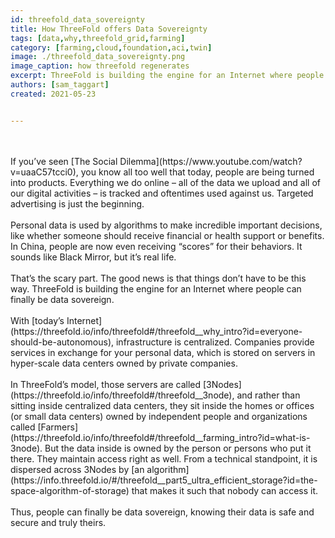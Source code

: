 ```yaml
---
id: threefold_data_sovereignty
title: How ThreeFold offers Data Sovereignty
tags: [data,why,threefold_grid,farming]
category: [farming,cloud,foundation,aci,twin]
image: ./threefold_data_sovereignty.png
image_caption: how threefold regenerates
excerpt: ThreeFold is building the engine for an Internet where people can finally be data sovereign.
authors: [sam_taggart]
created: 2021-05-23


---
```


<br/>
<br/>
If you’ve seen [The Social Dilemma](https://www.youtube.com/watch?v=uaaC57tcci0), you know all too well that today, people are being turned into products. Everything we do online – all of the data we upload and all of our digital activities – is tracked and oftentimes used against us. Targeted advertising is just the beginning.
<br/>
<br/>
Personal data is used by algorithms to make incredible important decisions, like whether someone should receive financial or health support or benefits. In China, people are now even receiving “scores” for their behaviors. It sounds like Black Mirror, but it’s real life.
<br/>
<br/>
That’s the scary part. The good news is that things don’t have to be this way. ThreeFold is building the engine for an Internet where people can finally be data sovereign.
<br/>
<br/>
With [today’s Internet](https://threefold.io/info/threefold#/threefold__why_intro?id=everyone-should-be-autonomous), infrastructure is centralized. Companies provide services in exchange for your personal data, which is stored on servers in hyper-scale data centers owned by private companies.
<br/>
<br/>
In ThreeFold’s model, those servers are called [3Nodes](https://threefold.io/info/threefold#/threefold__3node), and rather than sitting inside centralized data centers, they sit inside the homes or offices (or small data centers) owned by independent people and organizations called [Farmers](https://threefold.io/info/threefold#/threefold__farming_intro?id=what-is-3node). But the data inside is owned by the person or persons who put it there. They maintain access right as well. From a technical standpoint, it is dispersed across 3Nodes by [an algorithm](https://info.threefold.io/#/threefold__part5_ultra_efficient_storage?id=the-space-algorithm-of-storage) that makes it such that nobody can access it.
<br/>
<br/>
Thus, people can finally be data sovereign, knowing their data is safe and secure and truly theirs.

 

